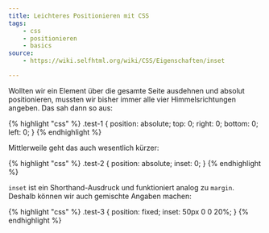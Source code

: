 ```yaml
---
title: Leichteres Positionieren mit CSS
tags:
    - css
    - positionieren
    - basics
source:
    - https://wiki.selfhtml.org/wiki/CSS/Eigenschaften/inset

---
```

Wollten wir ein Element über die gesamte Seite ausdehnen und absolut positionieren, mussten wir bisher immer alle vier Himmelsrichtungen angeben. Das sah dann so aus:

{% highlight "css" %}
.test-1 {
  position: absolute;
  top: 0;
  right: 0;
  bottom: 0;
  left: 0;
}
{% endhighlight %}

Mittlerweile geht das auch wesentlich kürzer:

{% highlight "css" %}
.test-2 {
  position: absolute;
  inset: 0;
}
{% endhighlight %}

``inset`` ist ein Shorthand-Ausdruck und funktioniert analog zu ``margin``. Deshalb können wir auch gemischte Angaben machen:

{% highlight "css" %}
.test-3 {
  position: fixed;
  inset: 50px 0 0 20%;
}
{% endhighlight %}
